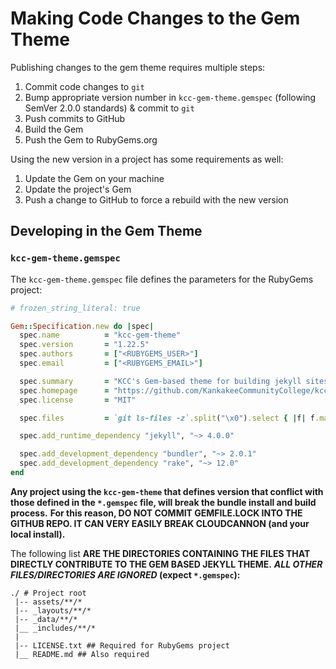 # Making Code Changes to the Gem Theme

Publishing changes to the gem theme requires multiple steps:
1. Commit code changes to `git`
2. Bump appropriate version number in `kcc-gem-theme.gemspec` (following SemVer 2.0.0 standards) & commit to `git`
3. Push commits to GitHub
4. Build the Gem
5. Push the Gem to RubyGems.org

Using the new version in a project has some requirements as well:
1. Update the Gem on your machine
2. Update the project's Gem
3. Push a change to GitHub to force a rebuild with the new version

## Developing in the Gem Theme

### `kcc-gem-theme.gemspec`

The `kcc-gem-theme.gemspec` file defines the parameters for the RubyGems project:
```ruby
# frozen_string_literal: true

Gem::Specification.new do |spec|
  spec.name          = "kcc-gem-theme"
  spec.version       = "1.22.5"
  spec.authors       = ["<RUBYGEMS_USER>"]
  spec.email         = ["<RUBYGEMS_EMAIL>"]

  spec.summary       = "KCC's Gem-based theme for building jekyll sites."
  spec.homepage      = "https://github.com/KankakeeCommunityCollege/kcc-gem-theme"
  spec.license       = "MIT"

  spec.files         = `git ls-files -z`.split("\x0").select { |f| f.match(%r!^(assets|_layouts|_data|_includes|LICENSE|README)!i) }

  spec.add_runtime_dependency "jekyll", "~> 4.0.0"

  spec.add_development_dependency "bundler", "~> 2.0.1"
  spec.add_development_dependency "rake", "~> 12.0"
end
```

**Any project using the `kcc-gem-theme` that defines version that conflict with those defined in the `*.gemspec` file, will break the bundle install and build process.**
**For this reason, DO NOT COMMIT GEMFILE.LOCK INTO THE GITHUB REPO. IT CAN VERY EASILY BREAK CLOUDCANNON (and your local install).**

The following list **ARE THE DIRECTORIES CONTAINING THE FILES THAT DIRECTLY CONTRIBUTE TO THE GEM BASED JEKYLL THEME.**
**_ALL OTHER FILES/DIRECTORIES ARE IGNORED_ (expect `*.gemspec`):**
```
./ # Project root
 |-- assets/**/*
 |-- _layouts/**/*
 |-- _data/**/*
 |__ _includes/**/*
 |
 |-- LICENSE.txt ## Required for RubyGems project
 |__ README.md ## Also required
```
